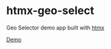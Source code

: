 # htmx-geo-select

Geo Selector demo app built with [htmx](https://htmx.org)

[Demo](https://htmx-geo-selector.herokuapp.com)


